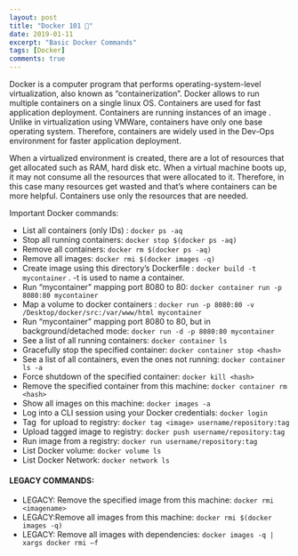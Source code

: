 ```yaml
---
layout: post
title: "Docker 101 🐳"
date: 2019-01-11
excerpt: "Basic Docker Commands"
tags: [Docker]
comments: true
---
```


Docker is a computer program that performs operating-system-level virtualization, also known as “containerization”. Docker allows to run multiple containers on a single linux OS. Containers are used for fast application deployment. Containers are running instances of an image . Unlike in virtualization using VMWare, containers have only one base operating system. Therefore, containers are widely used in the Dev-Ops environment for faster application deployment.

When a virtualized environment is created, there are a lot of resources that get allocated such as RAM, hard disk etc. When a virtual machine boots up, it may not consume all the resources that were allocated to it. Therefore, in this case many resources get wasted and that’s where containers can be more helpful. Containers use only the resources that are needed.

Important Docker commands:

- List all containers (only IDs) : `docker ps -aq`
- Stop all running containers:   `docker stop $(docker ps -aq)`
- Remove all containers: `docker rm $(docker ps -aq)`
- Remove all images: `docker rmi $(docker images -q)`
- Create image using this directory’s Dockerfile : `docker build -t mycontainer` . -t is used to name a container.
- Run “mycontainer” mapping port 8080 to 80: `docker container run -p 8080:80 mycontainer`
- Map a volume to docker containers : `docker run -p 8080:80 -v /Desktop/docker/src:/var/www/html mycontainer`
- Run “mycontainer” mapping port 8080 to 80, but in background/detached mode: `docker run -d -p 8080:80 mycontainer`
- See a list of all running containers: `docker container ls`
- Gracefully stop the specified container: `docker container stop <hash>`
- See a list of all containers, even the ones not running: `docker container ls -a`
- Force shutdown of the specified container: `docker kill <hash>`
- Remove the specified container from this machine: `docker container rm <hash>`
- Show all images on this machine: `docker images -a`
- Log into a CLI session using your Docker credentials: `docker login`
- Tag <image> for upload to registry: `docker tag <image> username/repository:tag`
- Upload tagged image to registry: `docker push username/repository:tag`
- Run image from a registry: `docker run username/repository:tag`
- List Docker volume: `docker volume ls`
- List Docker Network: `docker network ls`

#### LEGACY COMMANDS:

- LEGACY: Remove the specified image from this machine: `docker rmi <imagename>`
- LEGACY:Remove all images from this machine: `docker rmi $(docker images -q)`
- LEGACY: Remove all images with dependencies: `docker images -q | xargs docker rmi –f`

